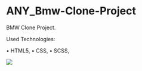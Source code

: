 ﻿# ANY_Bmw-Clone-Project



 BMW Clone Project.



 Used Technologies:

 • HTML5, 
 • CSS,
 • SCSS,




 <img src="https://github.com/ANoyanyasadi/ANY_Bmw-Clone-Project/blob/main/Gif.gif" width="auto">
